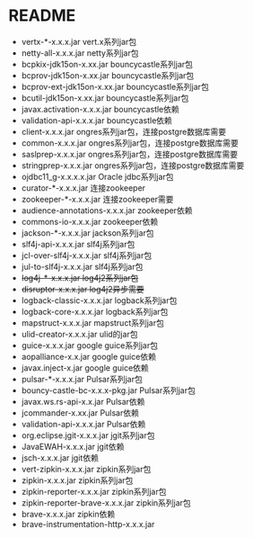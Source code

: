 # README

- vertx-*-x.x.x.jar vert.x系列jar包
- netty-all-x.x.x.jar netty系列jar包
- bcpkix-jdk15on-x.xx.jar bouncycastle系列jar包
- bcprov-jdk15on-x.xx.jar bouncycastle系列jar包
- bcprov-ext-jdk15on-x.xx.jar bouncycastle系列jar包
- bcutil-jdk15on-x.xx.jar bouncycastle系列jar包
- javax.activation-x.x.x.jar bouncycastle依赖
- validation-api-x.x.x.jar bouncycastle依赖
- client-x.x.x.jar ongres系列jar包，连接postgre数据库需要
- common-x.x.x.jar ongres系列jar包，连接postgre数据库需要
- saslprep-x.x.x.jar ongres系列jar包，连接postgre数据库需要
- stringprep-x.x.x.jar ongres系列jar包，连接postgre数据库需要
- ojdbc11_g-x.x.x.x.jar Oracle jdbc系列jar包
- curator-*-x.x.x.jar 连接zookeeper
- zookeeper-*-x.x.x.jar 连接zookeeper需要
- audience-annotations-x.x.x.jar zookeeper依赖
- commons-io-x.x.x.jar zookeeper依赖
- jackson-*-x.x.x.jar jackson系列jar包
- slf4j-api-x.x.x.jar slf4j系列jar包
- jcl-over-slf4j-x.x.x.jar slf4j系列jar包
- jul-to-slf4j-x.x.x.jar slf4j系列jar包
- ~~log4j-*-x.x.x.jar  log4j2系列jar包~~
- ~~disruptor-x.x.x.jar log4j2异步需要~~
- logback-classic-x.x.x.jar logback系列jar包
- logback-core-x.x.x.jar logback系列jar包
- mapstruct-x.x.x.jar mapstruct系列jar包
- ulid-creator-x.x.x.jar ulid的jar包
- guice-x.x.x.jar google guice系列jar包
- aopalliance-x.x.jar google guice依赖
- javax.inject-x.jar google guice依赖
- pulsar-*-x.x.x.jar Pulsar系列jar包
- bouncy-castle-bc-x.x.x-pkg.jar Pulsar系列jar包
- javax.ws.rs-api-x.x.jar Pulsar依赖
- jcommander-x.xx.jar Pulsar依赖
- validation-api-x.x.x.jar Pulsar依赖
- org.eclipse.jgit-x.x.x.jar jgit系列jar包
- JavaEWAH-x.x.x.jar jgit依赖
- jsch-x.x.x.jar jgit依赖
- vert-zipkin-x.x.x.jar zipkin系列jar包
- zipkin-x.x.x.jar zipkin系列jar包
- zipkin-reporter-x.x.x.jar zipkin系列jar包
- zipkin-reporter-brave-x.x.x.jar zipkin系列jar包
- brave-x.x.x.jar zipkin依赖
- brave-instrumentation-http-x.x.x.jar
